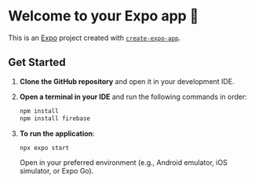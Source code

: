 # Welcome to your Expo app 👋

This is an [Expo](https://expo.dev) project created with [`create-expo-app`](https://www.npmjs.com/package/create-expo-app).

## Get Started

1. **Clone the GitHub repository** and open it in your development IDE.

2. **Open a terminal in your IDE** and run the following commands in order:

   ```bash
   npm install
   npm install firebase
   ```

3. **To run the application**:

   ```bash
   npx expo start
   ```

   Open in your preferred environment (e.g., Android emulator, iOS simulator, or Expo Go).
